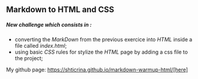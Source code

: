 ## Markdown to HTML and CSS

##### New challenge which consists in :
- converting the *MarkDown* from the previous exercice into *HTML* inside a file called _index.html_;
- using basic *CSS* rules for stylize the *HTML* page by adding a css file to the project;

My github page: https://shticrina.github.io/markdown-warmup-html/[here]
